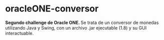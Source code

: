 # oracleONE-conversor

<b> Segundo challenge de Oracle ONE. </b>
Se trata de un conversor de monedas utilizando Java y Swing, con un archivo .jar ejecutable (1.8) y su GUI interactuable.
